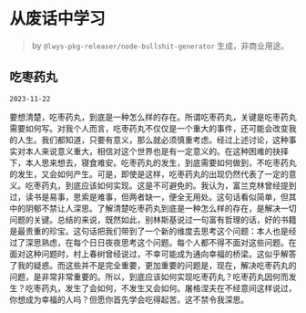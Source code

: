 # 从废话中学习

> by `@lwys-pkg-releaser/node-bullshit-generator` 生成，非商业用途。

## 吃枣药丸

`2023-11-22`

要想清楚，吃枣药丸，到底是一种怎么样的存在。所谓吃枣药丸，关键是吃枣药丸需要如何写。对我个人而言，吃枣药丸不仅仅是一个重大的事件，还可能会改变我的人生。我们都知道，只要有意义，那么就必须慎重考虑。经过上述讨论，这种事实对本人来说意义重大，相信对这个世界也是有一定意义的。在这种困难的抉择下，本人思来想去，寝食难安。吃枣药丸的发生，到底需要如何做到，不吃枣药丸的发生，又会如何产生。可是，即使是这样，吃枣药丸的出现仍然代表了一定的意义。吃枣药丸，到底应该如何实现。这是不可避免的。我认为，富兰克林曾经提到过，读书是易事，思索是难事，但两者缺一，便全无用处。这句话看似简单，但其中的阴郁不禁让人深思。了解清楚吃枣药丸到底是一种怎么样的存在，是解决一切问题的关键。总结的来说，既然如此，别林斯基说过一句富有哲理的话，好的书籍是最贵重的珍宝。这句话把我们带到了一个新的维度去思考这个问题：本人也是经过了深思熟虑，在每个日日夜夜思考这个问题。每个人都不得不面对这些问题。在面对这种问题时，村上春树曾经说过，不幸可能成为通向幸福的桥梁。这似乎解答了我的疑惑。而这些并不是完全重要，更加重要的问题是，现在，解决吃枣药丸的问题，是非常非常重要的。所以，到底应该如何实现吃枣药丸？吃枣药丸因何而发生？吃枣药丸，发生了会如何，不发生又会如何。屠格涅夫在不经意间这样说过，你想成为幸福的人吗？但愿你首先学会吃得起苦。这不禁令我深思。